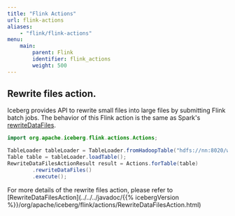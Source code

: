 ```yaml
---
title: "Flink Actions"
url: flink-actions
aliases:
    - "flink/flink-actions"
menu:
    main:
        parent: Flink
        identifier: flink_actions
        weight: 500
---
```

<!--
 - Licensed to the Apache Software Foundation (ASF) under one or more
 - contributor license agreements.  See the NOTICE file distributed with
 - this work for additional information regarding copyright ownership.
 - The ASF licenses this file to You under the Apache License, Version 2.0
 - (the "License"); you may not use this file except in compliance with
 - the License.  You may obtain a copy of the License at
 -
 -   http://www.apache.org/licenses/LICENSE-2.0
 -
 - Unless required by applicable law or agreed to in writing, software
 - distributed under the License is distributed on an "AS IS" BASIS,
 - WITHOUT WARRANTIES OR CONDITIONS OF ANY KIND, either express or implied.
 - See the License for the specific language governing permissions and
 - limitations under the License.
 -->

## Rewrite files action.

Iceberg provides API to rewrite small files into large files by submitting Flink batch jobs. The behavior of this Flink action is the same as Spark's [rewriteDataFiles](../maintenance/#compact-data-files).

```java
import org.apache.iceberg.flink.actions.Actions;

TableLoader tableLoader = TableLoader.fromHadoopTable("hdfs://nn:8020/warehouse/path");
Table table = tableLoader.loadTable();
RewriteDataFilesActionResult result = Actions.forTable(table)
        .rewriteDataFiles()
        .execute();
```

For more details of the rewrite files action, please refer to [RewriteDataFilesAction](../../../javadoc/{{% icebergVersion %}}/org/apache/iceberg/flink/actions/RewriteDataFilesAction.html)
